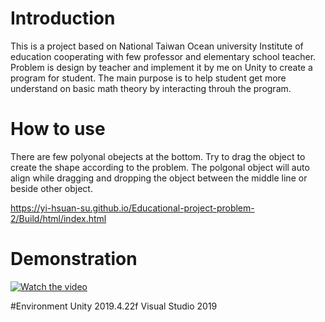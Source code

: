 # Introduction
This is a project based on National Taiwan Ocean university Institute of education cooperating with few professor and elementary school teacher.
Problem is design by teacher and implement it by me on Unity to create a program for student. The main purpose is to help student get more understand on basic math theory 
by interacting throuh the program.

# How to use

There are few polyonal obejects at the bottom. Try to drag the object to create the shape according to the problem. The polgonal object will auto align while dragging and dropping the object
between the middle line or beside other object.

https://yi-hsuan-su.github.io/Educational-project-problem-2/Build/html/index.html

# Demonstration
[![Watch the video](https://img.youtube.com/vi/-wsEnrLXhYk/0.jpg)](https://youtu.be/-wsEnrLXhYk)

#Environment
Unity 2019.4.22f
Visual Studio 2019
